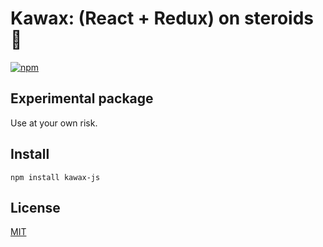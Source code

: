 Kawax: (React + Redux) on steroids 🚀
=======

[![npm](https://img.shields.io/npm/v/kawax-js.svg?style=flat-square)](https://www.npmjs.com/package/kawax-js)

## Experimental package
Use at your own risk.

## Install

`npm install kawax-js`

## License
[MIT](LICENSE.md)
